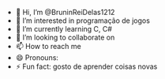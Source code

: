 - 👋 Hi, I’m @BruninReiDelas1212
- 👀 I’m interested in programação de jogos
- 🌱 I’m currently learning C, C#
- 💞️ I’m looking to collaborate on 
- 📫 How to reach me 
- 😄 Pronouns: 
- ⚡ Fun fact: gosto de aprender coisas novas 

<!---
BruninReiDelas1212/BruninReiDelas1212 is a ✨ special ✨ repository because its `README.md` (this file) appears on your GitHub profile.
You can click the Preview link to take a look at your changes.
--->
